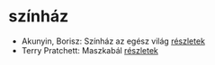 # színház

- Akunyin, Borisz: Színház ​az egész világ [részletek](_details/Akunyin%2C%20Borisz.md#id_1107)
- Terry Pratchett: Maszkabál [részletek](_details/Terry%20Pratchett.md#id_692)